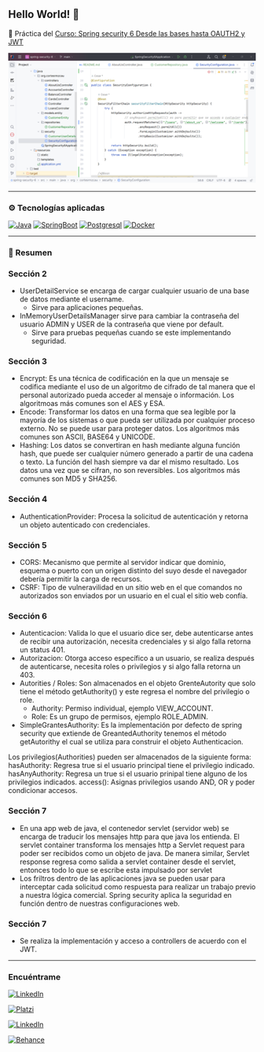 ## Hello World! 👋

🤩 Práctica del [Curso: Spring security 6 Desde las bases hasta OAUTH2 y JWT](https://www.udemy.com/course/spring-security-6-desde-las-bases-hasta-oauth2-y-jwt/>)

![](https://github.com/cortesrmzcau/cortesrmzcau/blob/main/examples/spring-security-6/1.png?raw=true)

-------------

### ⚙ Tecnologías aplicadas

[![Java](https://img.shields.io/badge/Java-007396?style=for-the-badge&logo=java&logoColor=white&labelColor=101010)]()
[![SpringBoot](https://img.shields.io/badge/SpringBoot-3DDC84?style=for-the-badge&logo=spring&logoColor=white&labelColor=101010)]()
[![Postgresql](https://img.shields.io/badge/Postgresql-007396?style=for-the-badge&logo=postgresql&logoColor=white&labelColor=101010)]()
[![Docker](https://img.shields.io/badge/Docker-1d63ed?style=for-the-badge&logo=docker&logoColor=white&labelColor=101010)]()

-------------
### 🚀 Resumen

### Sección 2

* UserDetailService se encarga de cargar cualquier usuario de una base de datos mediante el username.
    * Sirve para aplicaciones pequeñas.
* InMemoryUserDetailsManager sirve para cambiar la contraseña del usuario ADMIN y USER de la contraseña que viene por default.
    - Sirve para pruebas pequeñas cuando se este implementando seguridad.

### Sección 3

* Encrypt: Es una técnica de codificación en la que un mensaje se codifica mediante el uso de un algoritmo de cifrado de tal manera que el personal autorizado pueda acceder al mensaje o información. Los algoritmoas más comunes son el AES y ESA.
* Encode: Transformar los datos en una forma que sea legible por la mayoría de los sistemas o que pueda ser utilizada por cualquier proceso externo. No se puede usar para proteger datos. Los algoritmos más comunes son ASCII, BASE64 y UNICODE.
* Hashing: Los datos se convertiran en hash mediante alguna función hash, que puede ser cualquier número generado a partir de una cadena o texto. La función del hash siempre va dar el mismo resultado. Los datos una vez que se cifran, no son reversibles. Los algoritmos más comunes son MD5 y SHA256.

### Sección 4

* AuthenticationProvider: Procesa la solicitud de autenticación y retorna un objeto autenticado con credenciales.

### Sección 5

* CORS: Mecanismo que permite al servidor indicar que dominio, esquema o puerto con un origen distinto del suyo desde el navegador debería permitir la carga de recursos.
* CSRF: Tipo de vulneravilidad en un sitio web en el que comandos no autorizados son enviados por un usuario en el cual el sitio web confía.

### Sección 6

* Autenticacion: Valida lo que el usuario dice ser, debe autenticarse antes de recibir una autorización, necesita credenciales y si algo falla retorna un status 401.
* Autorizacion: Otorga acceso específico a un usuario, se realiza después de autenticarse, necesita roles o privilegios y si algo falla retorna un 403.
* Autorities / Roles: Son almacenados en el objeto GrenteAutority que solo tiene el método getAuthority() y este regresa el nombre del privilegio o role.
  * Authority: Permiso individual, ejemplo VIEW_ACCOUNT.
  * Role: Es un grupo de permisos, ejemplo ROLE_ADMIN.
* SimpleGrantesAuthority: Es la implementación por defecto de spring security que extiende de GreantedAuthority tenemos el método getAutorithy el cual se utiliza para construir el objeto Authenticacion.

Los privilegios(Authorities) pueden ser almacenados de la siguiente forma:
  hasAuthority: Regresa true si el usuario principal tiene el privilegio indicado.
  hasAnyAuthority: Regresa un true si el usuario prinipal tiene alguno de los privilegios indicados.
  access(): Asignas privilegios usando AND, OR y poder condicionar accesos.

### Sección 7

* En una app web de java, el contenedor servlet (servidor web) se encarga de traducir los mensajes http para que java los entienda. El servlet container transforma los mensajes http a Servlet request para poder ser recibidos como un objeto de java. De manera similar, Servlet response regresa como salida a servlet container desde el servlet, entonces todo lo que se escribe esta impulsado por servlet
* Los friltros dentro de las aplicaciones java se pueden usar para interceptar cada solicitud como respuesta para realizar un trabajo previo a nuestra lógica comercial. Spring security aplica la seguridad en función dentro de nuestras configuraciones web.

### Sección 7

* Se realiza la implementación y acceso a controllers de acuerdo con el JWT. 

-------------

### Encuéntrame

[![LinkedIn](https://img.shields.io/badge/LinkedIn-cesar_augusto_cortes_ramirez-0077B5?style=for-the-badge&logo=linkedin&logoColor=white&labelColor=101010)](https://www.linkedin.com/in/cortesrmzcau)

[![Platzi](https://img.shields.io/badge/Platzi-cesar_augusto_cortes_ramirez-0aeb8b?style=for-the-badge&logo=platzi&logoColor=white&labelColor=101010)](https://platzi.com/p/cortesrmzca)

[![LinkedIn](https://img.shields.io/badge/Udemy-cesar_augusto_cortes_ramirez-a435f0?style=for-the-badge&logo=Udemy&logoColor=white&labelColor=101010)](https://www.udemy.com/user/cesar-augusto-cortes-ramirez)

[![Behance](https://img.shields.io/badge/Behance-cesar_augusto_cortes_ramirez-0056ff?style=for-the-badge&logo=Behance&logoColor=white&labelColor=101010)](https://www.behance.net/cortesrmzca)